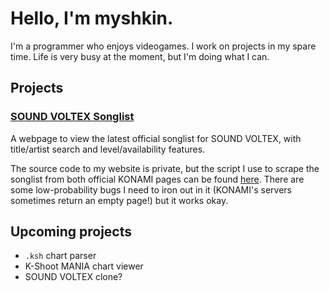 # Hello, I'm myshkin.

I'm a programmer who enjoys videogames. I work on projects in my spare time. Life is very busy at the moment, but I'm doing what I can.

## Projects

### [SOUND VOLTEX Songlist](https://myshkin.io/sdvx/songlist)

A webpage to view the latest official songlist for SOUND VOLTEX, with title/artist search and level/availability features.

The source code to my website is private, but the script I use to scrape the songlist from both official KONAMI pages can be found [here](https://github.com/myshkin81/sdvx-songlist). There are some low-probability bugs I need to iron out in it (KONAMI's servers sometimes return an empty page!) but it works okay.

## Upcoming projects

- `.ksh` chart parser
- K-Shoot MANIA chart viewer
- SOUND VOLTEX clone?
